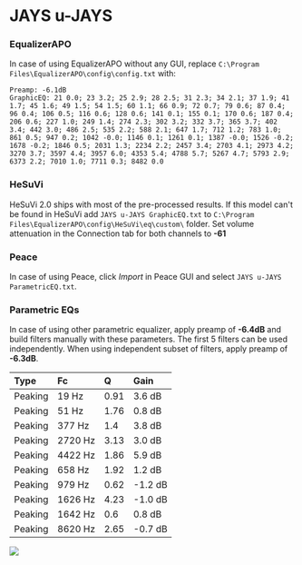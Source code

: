 # JAYS u-JAYS

### EqualizerAPO
In case of using EqualizerAPO without any GUI, replace `C:\Program Files\EqualizerAPO\config\config.txt`
with:
```
Preamp: -6.1dB
GraphicEQ: 21 0.0; 23 3.2; 25 2.9; 28 2.5; 31 2.3; 34 2.1; 37 1.9; 41 1.7; 45 1.6; 49 1.5; 54 1.5; 60 1.1; 66 0.9; 72 0.7; 79 0.6; 87 0.4; 96 0.4; 106 0.5; 116 0.6; 128 0.6; 141 0.1; 155 0.1; 170 0.6; 187 0.4; 206 0.6; 227 1.0; 249 1.4; 274 2.3; 302 3.2; 332 3.7; 365 3.7; 402 3.4; 442 3.0; 486 2.5; 535 2.2; 588 2.1; 647 1.7; 712 1.2; 783 1.0; 861 0.5; 947 0.2; 1042 -0.0; 1146 0.1; 1261 0.1; 1387 -0.0; 1526 -0.2; 1678 -0.2; 1846 0.5; 2031 1.3; 2234 2.2; 2457 3.4; 2703 4.1; 2973 4.2; 3270 3.7; 3597 4.4; 3957 6.0; 4353 5.4; 4788 5.7; 5267 4.7; 5793 2.9; 6373 2.2; 7010 1.0; 7711 0.3; 8482 0.0
```

### HeSuVi
HeSuVi 2.0 ships with most of the pre-processed results. If this model can't be found in HeSuVi add
`JAYS u-JAYS GraphicEQ.txt` to `C:\Program Files\EqualizerAPO\config\HeSuVi\eq\custom\` folder.
Set volume attenuation in the Connection tab for both channels to **-61**

### Peace
In case of using Peace, click *Import* in Peace GUI and select `JAYS u-JAYS ParametricEQ.txt`.

### Parametric EQs
In case of using other parametric equalizer, apply preamp of **-6.4dB** and build filters manually
with these parameters. The first 5 filters can be used independently.
When using independent subset of filters, apply preamp of **-6.3dB**.

| Type    | Fc      |    Q | Gain    |
|:--------|:--------|:-----|:--------|
| Peaking | 19 Hz   | 0.91 | 3.6 dB  |
| Peaking | 51 Hz   | 1.76 | 0.8 dB  |
| Peaking | 377 Hz  | 1.4  | 3.8 dB  |
| Peaking | 2720 Hz | 3.13 | 3.0 dB  |
| Peaking | 4422 Hz | 1.86 | 5.9 dB  |
| Peaking | 658 Hz  | 1.92 | 1.2 dB  |
| Peaking | 979 Hz  | 0.62 | -1.2 dB |
| Peaking | 1626 Hz | 4.23 | -1.0 dB |
| Peaking | 1642 Hz | 0.6  | 0.8 dB  |
| Peaking | 8620 Hz | 2.65 | -0.7 dB |

![](https://raw.githubusercontent.com/jaakkopasanen/AutoEq/master/results/innerfidelity/sbaf-serious/JAYS%20u-JAYS/JAYS%20u-JAYS.png)